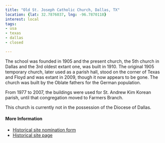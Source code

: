```yaml
---
title: "Old St. Joseph Catholic Church, Dallas, TX"
location: {lat: 32.7876037, lng: -96.7870118}
interest: local
tags:
- usa
- texas
- dallas
- closed

---
```



The school was founded in 1905 and the present church, the 5th church in Dallas and the 3rd oldest extant one, was built in 1910.  The original 1905 temporary church, later used as a parish hall, stood on the corner of Texas and Floyd and was extant in 2009, though it now appears to be gone.  The church was built by the Oblate fathers for the German population.

From 1977 to 2007, the buildings were used for St. Andrew Kim Korean parish, until that congregation moved to Farmers Branch.

This church is currently not in the possession of the Diocese of Dallas.

#### More Information

* [Historical site nomination form](https://dallascityhall.com/departments/sustainabledevelopment/historicpreservation/HP%20Documents/Landmark%20Structures/St%20Josephs%20Catholic%20Church%20Landmark%20Nomination.pdf)
* [Historical site page](https://dallascityhall.com/departments/sustainabledevelopment/historicpreservation/Pages/St-Josephs-Catholic-Church-.aspx)





